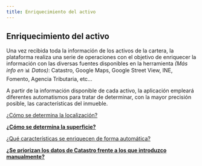 ```yaml
---
title: Enriquecimiento del activo
---
```

## Enriquecimiento del activo

Una vez recibida toda la información de los activos de la cartera, la plataforma realiza una serie de operaciones con el objetivo de enriquecer la información con las diversas fuentes disponibles en la herramienta *(Más info en* 📊 *Datos)*: Catastro, Google Maps, Google Street View, INE, Fomento, Agencia Tributaria, etc…

A partir de la información disponible de cada activo, la aplicación empleará diferentes automatismos para tratar de determinar, con la mayor precisión posible, las características del inmueble.

[¿Cómo se determina la localización?](/Faqs/#%C2%BFcomo-se-determina-la-localizacion)

[**¿Cómo se determina la superficie?**](/Faqs/#%C2%BFcomo-se-determina-la-superficie)

[¿Qué características se enriquecen de forma automática?](/Faqs/#%C2%BFque-caracteristicas-se-enriquecen-de-forma-automatica)

[**¿Se priorizan los datos de Catastro frente a los que introduzco manualmente?**](/Faqs/#%C2%BFse-priorizan-los-datos-de-catastro-frente-a-los-que-introduzco-manualmente)